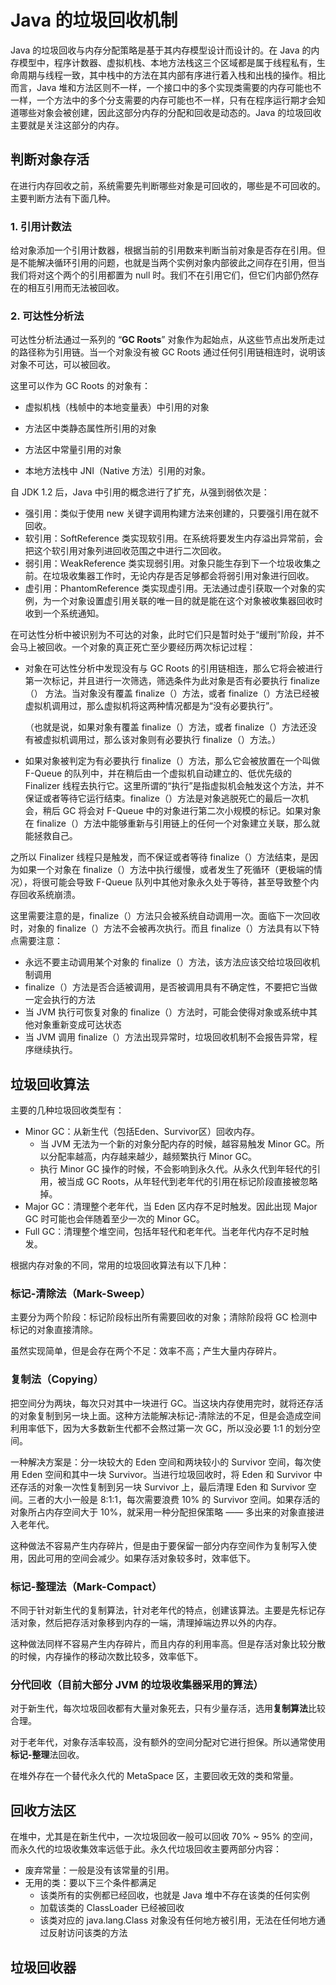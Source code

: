 # Java 的垃圾回收机制

Java 的垃圾回收与内存分配策略是基于其内存模型设计而设计的。在 Java 的内存模型中，程序计数器、虚拟机栈、本地方法栈这三个区域都是属于线程私有，生命周期与线程一致，其中栈中的方法在其内部有序进行着入栈和出栈的操作。相比而言，Java 堆和方法区则不一样，一个接口中的多个实现类需要的内存可能也不一样，一个方法中的多个分支需要的内存可能也不一样，只有在程序运行期才会知道哪些对象会被创建，因此这部分内存的分配和回收是动态的。Java 的垃圾回收主要就是关注这部分的内存。



## 判断对象存活

在进行内存回收之前，系统需要先判断哪些对象是可回收的，哪些是不可回收的。主要判断方法有下面几种。



### 1. 引用计数法

给对象添加一个引用计数器，根据当前的引用数来判断当前对象是否存在引用。但是不能解决循环引用的问题，也就是当两个实例对象内部彼此之间存在引用，但当我们将对这个两个的引用都置为 null 时。我们不在引用它们，但它们内部仍然存在的相互引用而无法被回收。



### 2. 可达性分析法

可达性分析法通过一系列的 “**GC Roots**” 对象作为起始点，从这些节点出发所走过的路径称为引用链。当一个对象没有被 GC Roots 通过任何引用链相连时，说明该对象不可达，可以被回收。

这里可以作为 GC Roots 的对象有：

* 虚拟机栈（栈帧中的本地变量表）中引用的对象

* 方法区中类静态属性所引用的对象
* 方法区中常量引用的对象
* 本地方法栈中 JNI（Native 方法）引用的对象。



自 JDK 1.2 后，Java 中引用的概念进行了扩充，从强到弱依次是：

* 强引用：类似于使用 new 关键字调用构建方法来创建的，只要强引用在就不回收。
* 软引用：SoftReference 类实现软引用。在系统将要发生内存溢出异常前，会把这个软引用对象列进回收范围之中进行二次回收。
* 弱引用：WeakReference 类实现弱引用。对象只能生存到下一个垃圾收集之前。在垃圾收集器工作时，无论内存是否足够都会将弱引用对象进行回收。
* 虚引用：PhantomReference 类实现虚引用。无法通过虚引获取一个对象的实例，为一个对象设置虚引用关联的唯一目的就是能在这个对象被收集器回收时收到一个系统通知。



在可达性分析中被识别为不可达的对象，此时它们只是暂时处于“缓刑”阶段，并不会马上被回收。一个对象的真正死亡至少要经历两次标记过程：

* 对象在可达性分析中发现没有与 GC Roots 的引用链相连，那么它将会被进行第一次标记，并且进行一次筛选，筛选条件为此对象是否有必要执行 finalize（） 方法。当对象没有覆盖 finalize（）方法，或者 finalize（）方法已经被虚拟机调用过，那么虚拟机将这两种情况都是为“没有必要执行”。

    （也就是说，如果对象有覆盖 finalize（）方法，或者 finalize（）方法还没有被虚拟机调用过，那么该对象则有必要执行 finalize（）方法。）

* 如果对象被判定为有必要执行 finalize（）方法，那么它会被放置在一个叫做 F-Queue 的队列中，并在稍后由一个虚拟机自动建立的、低优先级的 Finalizer 线程去执行它。这里所谓的“执行”是指虚拟机会触发这个方法，并不保证或者等待它运行结束。finalize（）方法是对象逃脱死亡的最后一次机会，稍后 GC 将会对 F-Queue 中的对象进行第二次小规模的标记。如果对象在 finalize（）方法中能够重新与引用链上的任何一个对象建立关联，那么就能拯救自己。

之所以 Finalizer 线程只是触发，而不保证或者等待 finalize（）方法结束，是因为如果一个对象在 finalize（）方法中执行缓慢，或者发生了死循环（更极端的情况），将很可能会导致 F-Queue 队列中其他对象永久处于等待，甚至导致整个内存回收系统崩溃。

这里需要注意的是，finalize（）方法只会被系统自动调用一次。面临下一次回收时，对象的 finalize（）方法不会被再次执行。而且 finalize（）方法具有以下特点需要注意：

- 永远不要主动调用某个对象的 finalize（）方法，该方法应该交给垃圾回收机制调用
- finalize（）方法是否合适被调用，是否被调用具有不确定性，不要把它当做一定会执行的方法
- 当 JVM 执行可恢复对象的 finalize（）方法时，可能会使得对象或系统中其他对象重新变成可达状态
- 当 JVM 调用 finalize（）方法出现异常时，垃圾回收机制不会报告异常，程序继续执行。



## 垃圾回收算法

主要的几种垃圾回收类型有：

- Minor GC：从新生代（包括Eden、Survivor区）回收内存。
    - 当 JVM 无法为一个新的对象分配内存的时候，越容易触发 Minor GC。所以分配率越高，内存越来越少，越频繁执行 Minor GC。
    - 执行 Minor GC 操作的时候，不会影响到永久代。从永久代到年轻代的引用，被当成 GC Roots，从年轻代到老年代的引用在标记阶段直接被忽略掉。
- Major GC：清理整个老年代，当 Eden 区内存不足时触发。因此出现 Major GC 时可能也会伴随着至少一次的 Minor GC。
- Full GC：清理整个堆空间，包括年轻代和老年代。当老年代内存不足时触发。



根据内存对象的不同，常用的垃圾回收算法有以下几种：

### 标记-清除法（Mark-Sweep）

主要分为两个阶段：标记阶段标出所有需要回收的对象；清除阶段将 GC 检测中标记的对象直接清除。

虽然实现简单，但是会存在两个不足：效率不高；产生大量内存碎片。



### 复制法（Copying）

把空间分为两块，每次只对其中一块进行 GC。当这块内存使用完时，就将还存活的对象复制到另一块上面。这种方法能解决标记-清除法的不足，但是会造成空间利用率低下，因为大多数新生代都不会熬过第一次 GC，所以没必要 1:1 的划分空间。

一种解决方案是：分一块较大的 Eden 空间和两块较小的 Survivor 空间，每次使用 Eden 空间和其中一块 Survivor。当进行垃圾回收时，将 Eden 和 Survivor 中还存活的对象一次性复制到另一块 Survivor 上，最后清理 Eden 和 Survivor 空间。三者的大小一般是 8:1:1，每次需要浪费 10% 的 Survivor 空间。如果存活的对象所占内存空间大于 10%，就采用一种分配担保策略 —— 多出来的对象直接进入老年代。

这种做法不容易产生内存碎片，但是由于要保留一部分内存空间作为复制写入使用，因此可用的空间会减少。如果存活对象较多时，效率低下。



### 标记-整理法（Mark-Compact）

不同于针对新生代的复制算法，针对老年代的特点，创建该算法。主要是先标记存活对象，然后把存活对象移到内存的一端，清理掉端边界以外的内存。

这种做法同样不容易产生内存碎片，而且内存的利用率高。但是存活对象比较分散的时候，内存操作的移动次数比较多，效率低下。



### 分代回收（目前大部分 JVM 的垃圾收集器采用的算法）

对于新生代，每次垃圾回收都有大量对象死去，只有少量存活，选用**复制算法**比较合理。

对于老年代，对象存活率较高，没有额外的空间分配对它进行担保。所以通常使用**标记-整理**法回收。

在堆外存在一个替代永久代的 MetaSpace 区，主要回收无效的类和常量。



## 回收方法区

在堆中，尤其是在新生代中，一次垃圾回收一般可以回收 70% ~ 95% 的空间，而永久代的垃圾收集效率远低于此。永久代垃圾回收主要两部分内容：

- 废弃常量：一般是没有该常量的引用。
- 无用的类：要以下三个条件都满足
    - 该类所有的实例都已经回收，也就是 Java 堆中不存在该类的任何实例
    - 加载该类的 ClassLoader 已经被回收
    - 该类对应的 java.lang.Class 对象没有任何地方被引用，无法在任何地方通过反射访问该类的方法



## 垃圾回收器





